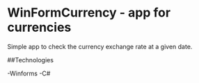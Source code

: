 # WinFormCurrency - app for currencies

Simple app to check the currency exchange rate at a given date.

##Technologies

-Winforms
-C#

